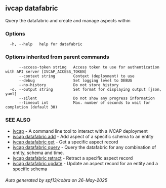 ## ivcap datafabric

Query the datafabric and create and manage aspects within

### Options

```
  -h, --help   help for datafabric
```

### Options inherited from parent commands

```
      --access-token string   Access token to use for authentication with API server [IVCAP_ACCESS_TOKEN]
      --context string        Context (deployment) to use
      --debug                 Set logging level to DEBUG
      --no-history            Do not store history
  -o, --output string         Set format for displaying output [json, yaml]
      --silent                Do not show any progress information
      --timeout int           Max. number of seconds to wait for completion (default 30)
```

### SEE ALSO

* [ivcap](ivcap.md)	 - A command line tool to interact with a IVCAP deployment
* [ivcap datafabric add](ivcap_datafabric_add.md)	 - Add aspect of a specific schema to an entity
* [ivcap datafabric get](ivcap_datafabric_get.md)	 - Get a specific aspect record
* [ivcap datafabric query](ivcap_datafabric_query.md)	 - Query the datafabric for any combination of entity, schema and time.
* [ivcap datafabric retract](ivcap_datafabric_retract.md)	 - Retract a specific aspect record
* [ivcap datafabric update](ivcap_datafabric_update.md)	 - Update an aspect record for an entity and a specific schema

###### Auto generated by spf13/cobra on 26-May-2025
